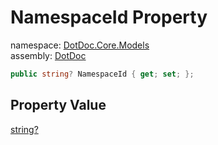 ﻿# NamespaceId Property

namespace: [DotDoc\.Core\.Models](../../DotDoc.Core.Models.md)<br />
assembly: [DotDoc](../../../DotDoc.md)



```csharp
public string? NamespaceId { get; set; };
```

## Property Value

[string?](https://docs.microsoft.com/dotnet/api/System.String)


